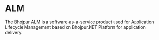 # ALM
The Bhojpur ALM is a software-as-a-service product used for Application Lifecycle Management based on Bhojpur.NET Platform for application delivery.
